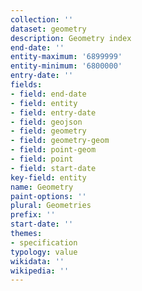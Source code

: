```yaml
---
collection: ''
dataset: geometry
description: Geometry index
end-date: ''
entity-maximum: '6899999'
entity-minimum: '6800000'
entry-date: ''
fields:
- field: end-date
- field: entity
- field: entry-date
- field: geojson
- field: geometry
- field: geometry-geom
- field: point-geom
- field: point
- field: start-date
key-field: entity
name: Geometry
paint-options: ''
plural: Geometries
prefix: ''
start-date: ''
themes:
- specification
typology: value
wikidata: ''
wikipedia: ''
---
```

